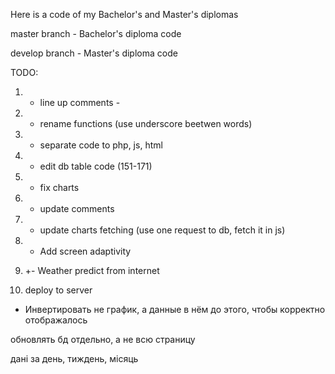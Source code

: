 Here is a code of my Bachelor's and Master's diplomas

master branch - Bachelor's diploma code

develop branch - Master's diploma code


TODO: 
1. - line up comments -
2. + rename functions (use underscore beetwen words) 
3. + separate code to php, js, html 
4. + edit db table code (151-171) 
5. + fix charts 
6. - update comments
7. + update charts fetching (use one request to db, fetch it in js)


6. + Add screen adaptivity
7. +- Weather predict from internet
8. deploy to server 

+ Инвертировать не график, а данные в нём до этого, чтобы корректно отображалось

обновлять бд отдельно, а не всю страницу

дані за день, тиждень, місяць